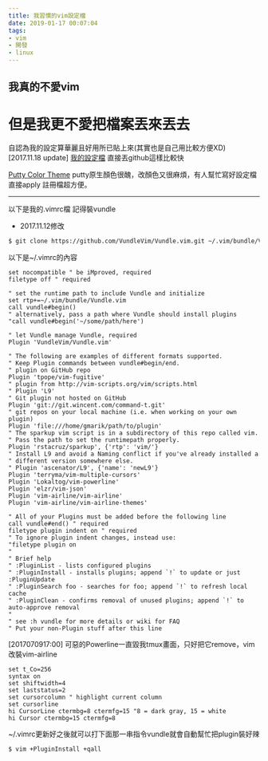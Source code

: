 ```yaml
---
title: 我習慣的vim設定檔
date: 2019-01-17 00:07:04
tags:
- vim
- 開發
- linux
---
```


## 我真的不愛vim

# 但是我更不愛把檔案丟來丟去

自認為我的設定算華麗且好用所已貼上來(其實也是自己用比較方便XD)
[2017.11.18 update]
[我的設定檔](https://github.com/asdofe/MyConf)
直接丟github這樣比較快

[Putty Color Theme](https://github.com/AlexAkulov/putty-color-themes)
putty原生顏色很醜，改顏色又很麻煩，有人幫忙寫好設定檔直接apply 註冊檔超方便。

---

以下是我的.vimrc檔
記得裝vundle

* 2017.11.12修改

```sh
$ git clone https://github.com/VundleVim/Vundle.vim.git ~/.vim/bundle/Vundle.vim
```
以下是~/.vimrc的內容

```vim
set nocompatible " be iMproved, required
filetype off " required

" set the runtime path to include Vundle and initialize
set rtp+=~/.vim/bundle/Vundle.vim
call vundle#begin()
" alternatively, pass a path where Vundle should install plugins
"call vundle#begin('~/some/path/here')

" let Vundle manage Vundle, required
Plugin 'VundleVim/Vundle.vim'

" The following are examples of different formats supported.
" Keep Plugin commands between vundle#begin/end.
" plugin on GitHub repo
Plugin 'tpope/vim-fugitive'
" plugin from http://vim-scripts.org/vim/scripts.html
" Plugin 'L9'
" Git plugin not hosted on GitHub
Plugin 'git://git.wincent.com/command-t.git'
" git repos on your local machine (i.e. when working on your own plugin)
Plugin 'file:///home/gmarik/path/to/plugin'
" The sparkup vim script is in a subdirectory of this repo called vim.
" Pass the path to set the runtimepath properly.
Plugin 'rstacruz/sparkup', {'rtp': 'vim/'}
" Install L9 and avoid a Naming conflict if you've already installed a
" different version somewhere else.
" Plugin 'ascenator/L9', {'name': 'newL9'}
Plugin 'terryma/vim-multiple-cursors'
Plugin 'Lokaltog/vim-powerline'
Plugin 'elzr/vim-json'
Plugin 'vim-airline/vim-airline'
Plugin 'vim-airline/vim-airline-themes'

" All of your Plugins must be added before the following line
call vundle#end() " required
filetype plugin indent on " required
" To ignore plugin indent changes, instead use:
"filetype plugin on
"
" Brief help
" :PluginList - lists configured plugins
" :PluginInstall - installs plugins; append `!` to update or just :PluginUpdate
" :PluginSearch foo - searches for foo; append `!` to refresh local cache
" :PluginClean - confirms removal of unused plugins; append `!` to auto-approve removal
"
" see :h vundle for more details or wiki for FAQ
" Put your non-Plugin stuff after this line
```




\[2017070917:00\] 可惡的Powerline一直毀我tmux畫面，只好把它remove，vim改裝vim-airline

```vim
set t_Co=256
syntax on
set shiftwidth=4
set laststatus=2
set cursorcolumn " highlight current column
set cursorline
hi CursorLine ctermbg=8 ctermfg=15 "8 = dark gray, 15 = white
hi Cursor ctermbg=15 ctermfg=8
```

~/.vimrc更新好之後就可以打下面那一串指令vundle就會自動幫忙把plugin裝好辣

```sh
$ vim +PluginInstall +qall
```


